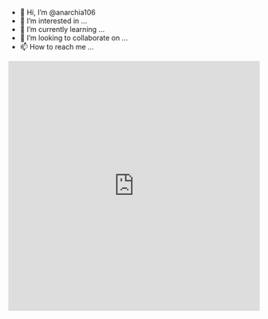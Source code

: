 - 👋 Hi, I’m @anarchia106
- 👀 I’m interested in ...
- 🌱 I’m currently learning ...
- 💞️ I’m looking to collaborate on ...
- 📫 How to reach me ...

<!---
anarchia106/anarchia106 is a ✨ special ✨ repository because its `README.md` (this file) appears on your GitHub profile.
You can click the Preview link to take a look at your changes.
---><iframe style="height: 500px;width: 100%;border: 0;" src="https://craftserve.pl/s/654789/map?widget"></iframe>
